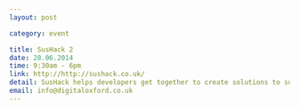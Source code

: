 ```yaml
---
layout: post

category: event

title: SusHack 2
date: 28.06.2014
time: 9:30am - 6pm
link: http://http://sushack.co.uk/
detail: SusHack helps developers get together to create solutions to sustainability problems using their skills in development and lots of coffee. The aim of the hack day isn't to deliver any polished software, but to rapidly take something from an idea through to a working/demonstrable piece of software. SusHack is completely free to attend. We've got the space, food/refreshments and WiFi, all you need to bring is yourself and your laptop.  
email: info@digitaloxford.co.uk
---
```

